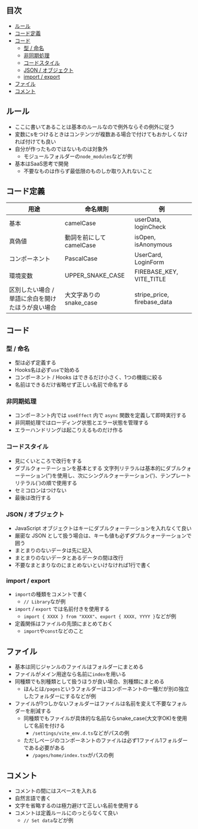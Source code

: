 ## 目次
- [ルール](#ルール)
- [コード定義](#コード定義)
- [コード](#コード)
  - [型 / 命名](#型--命名)
  - [非同期処理](#非同期処理)
  - [コードスタイル](#コードスタイル)
  - [JSON / オブジェクト](#json--オブジェクト)
  - [import / export](#import--export)
- [ファイル](#ファイル)
- [コメント](#コメント)

## ルール
- ここに書いてあることは基本のルールなので例外ならその例外に従う
- 変数にsをつけるときはコンテンツが複数ある場合で付けてもおかしくなければ付けても良い
- 自分が作ったものではないものは対象外
  - モジュールフォルダーの`node_modules`などが例
- 基本はSaaS思考で開発
  - 不要なものは作らず最低限のものしか取り入れないこと

## コード定義
| 用途 | 命名規則 | 例 |
|-|-|-|
| 基本 | camelCase | userData, loginCheck |
| 真偽値 | 動詞を前にしてcamelCase| isOpen, isAnonymous |
| コンポーネント | PascalCase | UserCard, LoginForm |
| 環境変数 | UPPER_SNAKE_CASE | FIREBASE_KEY, VITE_TITLE |
| 区別したい場合 / 単語に余白を開けたほうが良い場合 | 大文字ありのsnake_case | stripe_price, firebase_data |

## コード

### 型 / 命名
- 型は必ず定義する
- Hooks名は必ず`use`で始める
- コンポーネント / Hooks はできるだけ小さく、1つの機能に絞る
- 名前はできるだけ省略せず正しい名前で命名する

### 非同期処理
- コンポーネント内では `useEffect` 内で `async` 関数を定義して即時実行する
- 非同期処理ではローディング状態とエラー状態を管理する
- エラーハンドリングは起こりえるものだけ作る

### コードスタイル
- 見にくいところで改行をする
- ダブルクォーテーションを基本とする
文字列リテラルは基本的にダブルクォーテーション(")を使用し、次にシングルクォーテーション(')、テンプレートリテラル(`)の順で使用する
- セミコロンはつけない
- 最後は改行する

### JSON / オブジェクト
- JavaScript オブジェクトはキーにダブルクォーテーションを入れなくて良い
- 厳密な JSON として扱う場合は、キーも値も必ずダブルクォーテーションで囲う
- まとまりのないデータは先に記入
- まとまりのないデータとあるデータの間は改行
- 不要なまとまりなのにまとめないといけなければ1行で書く

### import / export
- `import`の種類をコメントで書く
  - `// Library`なが例
- `import` / `export` では名前付きを使用する  
  - `import { XXXX } from "XXXX"`、`export { XXXX, YYYY }`などが例
- 定義関係はファイルの先頭にまとめておく
  - `import`や`const`などのこと

## ファイル
- 基本は同じジャンルのファイルはフォルダーにまとめる
- ファイルがメイン用途なら名前に`index`を用いる
- 同種類でも別種類として扱うほうが良い場合、別種類にまとめる
  - ほんとは`/pages`というフォルダーはコンポーネントの一種だが別の独立したフォルダーにするなどが例
- ファイルが1つしかないフォルダーはファイルは名前を変えて不要なフォルダーを削減する
  - 同種類でもファイルが具体的な名前ならsnake_case(大文字OK)を使用して名前を付ける
    - `/settings/vite_env.d.ts`などがパスの例
  - ただしページのコンポーネントのファイルは必ず1ファイル1フォルダーである必要がある
    - `/pages/home/index.tsx`がパスの例

## コメント
- コメントの間にはスペースを入れる
- 自然言語で書く
- 文字を省略するのは極力避けて正しい名前を使用する
- コメントは定義ルールにのっとらなくて良い
  - `// Set data`などが例

